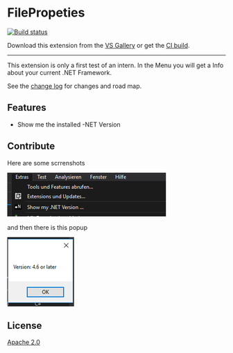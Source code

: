 # FilePropeties

<!-- Replace this badge with your own-->
[![Build status](https://ci.appveyor.com/api/projects/status/hv6uyc059rqbc6fj?svg=true)](https://ci.appveyor.com/project/madskristensen/extensibilitytools)

<!-- Update the VS Gallery link after you upload the VSIX-->
Download this extension from the [VS Gallery](https://visualstudiogallery.msdn.microsoft.com/[GuidFromGallery])
or get the [CI build](http://vsixgallery.com/extension/f6dfee9f-331a-4e3f-895d-914a1a42ec2f/).

---------------------------------------

This extension is only a first test of an intern. In the Menu you will get a Info about your current .NET Framework.

See the [change log](CHANGELOG.md) for changes and road map.

## Features

- Show me the installed -NET Version


## Contribute
Here are some scrrenshots

![Menu](art/menu.png)

and then there is this popup

![Popup](art/popup.png)
## License
[Apache 2.0](LICENSE)